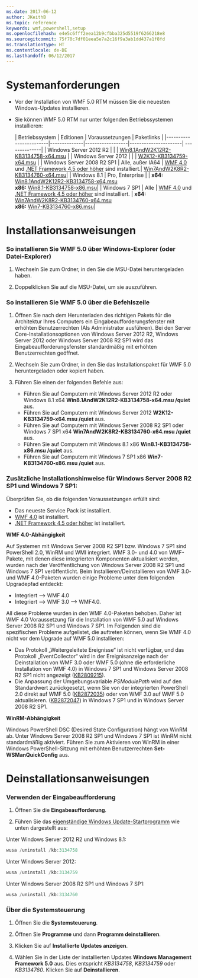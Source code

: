 ```yaml
---
ms.date: 2017-06-12
author: JKeithB
ms.topic: reference
keywords: wmf,powershell,setup
ms.openlocfilehash: e4e5c6fff2eea12b9cfbba325d5519f6266218e8
ms.sourcegitcommit: 75f70c7df01eea5e7a2c16f9a3ab1dd437a1f8fd
ms.translationtype: HT
ms.contentlocale: de-DE
ms.lasthandoff: 06/12/2017
---
```

# <a name="system-requirements"></a>Systemanforderungen

- Vor der Installation von WMF 5.0 RTM müssen Sie die neuesten Windows-Updates installieren.
- Sie können WMF 5.0 RTM nur unter folgenden Betriebssystemen installieren:

    | Betriebssystem       | Editionen         | Voraussetzungen        |  Paketlinks |
    |------------------------|--------------|------------------|----------------------| --------------|
    | Windows Server 2012 R2 |  |  | [Win8.1AndW2K12R2-KB3134758-x64.msu](http://go.microsoft.com/fwlink/?LinkId=717507) |
    | Windows Server 2012    |  |  | [W2K12-KB3134759-x64.msu](http://go.microsoft.com/fwlink/?LinkId=717506) |
    | Windows Server 2008 R2 SP1 | Alle, außer IA64 | [WMF 4.0](http://www.microsoft.com/en-us/download/details.aspx?id=40855) und [.NET Framework 4.5 oder höher](https://msdn.microsoft.com/en-us/library/5a4x27ek.aspx) sind installiert.| [Win7AndW2K8R2-KB3134760-x64.msu](http://go.microsoft.com/fwlink/?LinkId=717504)|
    | Windows 8.1 | Pro, Enterprise | | **x64:** [Win8.1AndW2K12R2-KB3134758-x64.msu](http://go.microsoft.com/fwlink/?LinkId=717507) </br> **x86:** [Win8.1-KB3134758-x86.msu](http://go.microsoft.com/fwlink/?LinkID=717963)|
    | Windows 7 SP1 | Alle | [WMF 4.0](http://www.microsoft.com/en-us/download/details.aspx?id=40855) und [.NET Framework 4.5 oder höher](https://msdn.microsoft.com/en-us/library/5a4x27ek.aspx) sind installiert. | **x64:** [Win7AndW2K8R2-KB3134760-x64.msu](http://go.microsoft.com/fwlink/?LinkId=717504)  </br> **x86:** [Win7-KB3134760-x86.msu](http://go.microsoft.com/fwlink/?LinkID=717962)|

# <a name="installation-instructions"></a>Installationsanweisungen

### <a name="to-install-wmf-50-from-windows-explorer-or-file-explorer"></a>So installieren Sie WMF 5.0 über Windows-Explorer (oder Datei-Explorer)

1. Wechseln Sie zum Ordner, in den Sie die MSU-Datei heruntergeladen haben.

2. Doppelklicken Sie auf die MSU-Datei, um sie auszuführen.

### <a name="to-install-wmf-50-from-command-prompt"></a>So installieren Sie WMF 5.0 über die Befehlszeile

1. Öffnen Sie nach dem Herunterladen des richtigen Pakets für die Architektur Ihres Computers ein Eingabeaufforderungsfenster mit erhöhten Benutzerrechten (Als Administrator ausführen). Bei den Server Core-Installationsoptionen von Windows Server 2012 R2, Windows Server 2012 oder Windows Server 2008 R2 SP1 wird das Eingabeaufforderungsfenster standardmäßig mit erhöhten Benutzerrechten geöffnet.

2. Wechseln Sie zum Ordner, in den Sie das Installationspaket für WMF 5.0 heruntergeladen oder kopiert haben.

3. Führen Sie einen der folgenden Befehle aus:
    - Führen Sie auf Computern mit Windows Server 2012 R2 oder Windows 8.1 x64 **Win8.1AndW2K12R2-KB3134758-x64.msu /quiet** aus.
    - Führen Sie auf Computern mit Windows Server 2012 **W2K12-KB3134759-x64.msu /quiet** aus.
    - Führen Sie auf Computern mit Windows Server 2008 R2 SP1 oder Windows 7 SP1 x64 **Win7AndW2K8R2-KB3134760-x64.msu /quiet** aus.
    - Führen Sie auf Computern mit Windows 8.1 x86 **Win8.1-KB3134758-x86.msu /quiet** aus.
    - Führen Sie auf Computern mit Windows 7 SP1 x86 **Win7-KB3134760-x86.msu /quiet** aus.

### <a name="additional-installation-notes-for-windows-server-2008-r2-sp1-and-windows-7-sp1"></a>Zusätzliche Installationshinweise für Windows Server 2008 R2 SP1 und Windows 7 SP1:

Überprüfen Sie, ob die folgenden Voraussetzungen erfüllt sind:
- Das neueste Service Pack ist installiert.
- [WMF 4.0](http://www.microsoft.com/en-us/download/details.aspx?id=40855) ist installiert.
- [.NET Framework 4.5 oder höher](https://msdn.microsoft.com/en-us/library/5a4x27ek.aspx) ist installiert.

**WMF 4.0-Abhängigkeit**

Auf Systemen mit Windows Server 2008 R2 SP1 bzw. Windows 7 SP1 sind PowerShell 2.0, WinRM und WMI integriert. WMF 3.0- und 4.0 von WMF-Pakete, mit denen diese integrierten Komponenten aktualisiert werden, wurden nach der Veröffentlichung von Windows Server 2008 R2 SP1 und Windows 7 SP1 veröffentlicht. Beim Installieren/Deinstallieren von WMF 3.0- und WMF 4.0-Paketen wurden einige Probleme unter dem folgenden Upgradepfad entdeckt:

- Integriert --> WMF 4.0
- Integriert --> WMF 3.0 --> WMF4.0. 

All diese Probleme wurden in den WMF 4.0-Paketen behoben. Daher ist WMF 4.0 Voraussetzung für die Installation von WMF 5.0 auf Windows Server 2008 R2 SP1 und Windows 7 SP1. Im Folgenden sind die spezifischen Probleme aufgelistet, die auftreten können, wenn Sie WMF 4.0 nicht vor dem Upgrade auf WMF 5.0 installieren:

- Das Protokoll „Weitergeleitete Ereignisse“ ist nicht verfügbar, und das Protokoll „EventCollector“ wird in der Ereignisanzeige nach der Deinstallation von WMF 3.0 oder WMF 5.0 (ohne die erforderliche Installation von WMF 4.0) in Windows 7 SP1 und Windows Server 2008 R2 SP1 nicht angezeigt ([KB2809215](https://support.microsoft.com/en-us/kb/2809215)).
- Die Anpassung der Umgebungsvariable *PSModulePath* wird auf den Standardwert zurückgesetzt, wenn Sie von der integrierten PowerShell 2.0 direkt auf WMF 5.0 ([KB2872035](https://support.microsoft.com/en-us/kb/2872035)) oder von WMF 3.0 auf WMF 5.0 aktualisieren. ([KB2872047](https://support.microsoft.com/en-us/kb/2872047)) in Windows 7 SP1 und in Windows Server 2008 R2 SP1.

**WinRM-Abhängigkeit**

Windows PowerShell DSC (Desired State Configuration) hängt von WinRM ab. Unter Windows Server 2008 R2 SP1 und Windows 7 SP1 ist WinRM nicht standardmäßig aktiviert. Führen Sie zum Aktivieren von WinRM in einer Windows PowerShell-Sitzung mit erhöhten Benutzerrechten **Set-WSManQuickConfig** aus.

# <a name="uninstallation-instructions"></a>Deinstallationsanweisungen

### <a name="using-command-prompt"></a>Verwenden der Eingabeaufforderung

1.  Öffnen Sie die **Eingabeaufforderung**.

2.  Führen Sie das [eigenständige Windows Update-Startprogramm](https://support.microsoft.com/en-us/kb/934307) wie unten dargestellt aus:

Unter Windows Server 2012 R2 und Windows 8.1:
```powershell
wusa /uninstall /kb:3134758
```
Unter Windows Server 2012:
```powershell
wusa /uninstall /kb:3134759
```
Unter Windows Server 2008 R2 SP1 und Windows 7 SP1:
```powershell
wusa /uninstall /kb:3134760
```

### <a name="using-control-panel"></a>Über die Systemsteuerung

1.  Öffnen Sie die **Systemsteuerung**.

2.  Öffnen Sie **Programme** und dann **Programm deinstallieren**.

3.  Klicken Sie auf **Installierte Updates anzeigen**.

4.  Wählen Sie in der Liste der installierten Updates **Windows Management Framework 5.0** aus. Dies entspricht *KB3134758*, *KB3134759* oder *KB3134760*. Klicken Sie auf **Deinstallieren**.

